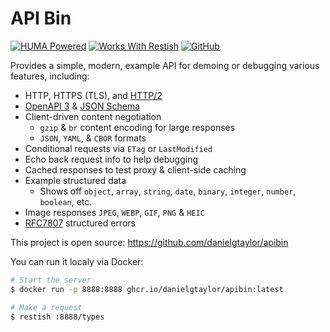 # API Bin

[![HUMA Powered](https://img.shields.io/badge/Powered%20By-Huma-ff5f87)](https://huma.rocks/) [![Works With Restish](https://img.shields.io/badge/Works%20With-Restish-ff5f87)](https://rest.sh/) [![GitHub](https://img.shields.io/github/license/danielgtaylor/apibin)](https://github.com/danielgtaylor/apibin)

Provides a simple, modern, example API for demoing or debugging various features, including:

- HTTP, HTTPS (TLS), and [HTTP/2](https://http2.github.io/)
- [OpenAPI 3](https://www.openapis.org/) & [JSON Schema](https://json-schema.org/)
- Client-driven content negotiation
  - `gzip` & `br` content encoding for large responses
  - `JSON`, `YAML`, & `CBOR` formats
- Conditional requests via `ETag` or `LastModified`
- Echo back request info to help debugging
- Cached responses to test proxy & client-side caching
- Example structured data
  - Shows off `object`, `array`, `string`, `date`, `binary`, `integer`, `number`, `boolean`, etc.
- Image responses `JPEG`, `WEBP`, `GIF`, `PNG` & `HEIC`
- [RFC7807](https://datatracker.ietf.org/doc/html/rfc7807) structured errors

This project is open source: https://github.com/danielgtaylor/apibin

You can run it localy via Docker:

```sh
# Start the server
$ docker run -p 8888:8888 ghcr.io/danielgtaylor/apibin:latest

# Make a request
$ restish :8888/types
```
